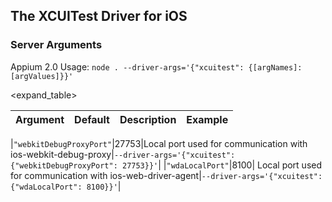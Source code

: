 ## The XCUITest Driver for iOS

### Server Arguments

Appium 2.0 Usage: `node . --driver-args='{"xcuitest": {[argNames]: [argValues]}}'`

<expand_table>

|Argument|Default|Description|Example|
|----|-------|-----------|-------|

|`"webkitDebugProxyPort"`|27753|Local port used for communication with ios-webkit-debug-proxy|`--driver-args='{"xcuitest": {"webkitDebugProxyPort": 27753}}'`|
|`"wdaLocalPort"`|8100| Local port used for communication with ios-web-driver-agent|`--driver-args='{"xcuitest": {"wdaLocalPort": 8100}}'`|